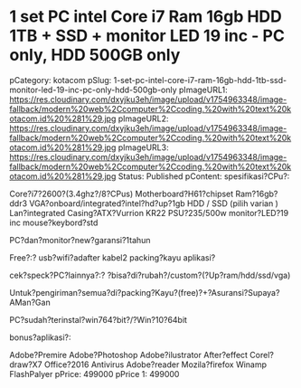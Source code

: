# 1 set PC intel Core i7 Ram 16gb HDD  1TB + SSD + monitor LED 19 inc - PC only, HDD 500GB only

pCategory: kotacom
pSlug: 1-set-pc-intel-core-i7-ram-16gb-hdd-1tb-ssd-monitor-led-19-inc-pc-only-hdd-500gb-only
pImageURL1: https://res.cloudinary.com/dxyjku3eh/image/upload/v1754963348/image-fallback/modern%20web%2Ccomputer%2Ccoding.%20with%20text%20kotacom.id%20%281%29.jpg
pImageURL2: https://res.cloudinary.com/dxyjku3eh/image/upload/v1754963348/image-fallback/modern%20web%2Ccomputer%2Ccoding.%20with%20text%20kotacom.id%20%281%29.jpg
pImageURL3: https://res.cloudinary.com/dxyjku3eh/image/upload/v1754963348/image-fallback/modern%20web%2Ccomputer%2Ccoding.%20with%20text%20kotacom.id%20%281%29.jpg
Status: Published
pContent: spesifikasi?CPu?:

Core?i7?2600?(3.4ghz?/8?CPus)
Motherboard?H61?chipset
Ram?16gb?ddr3
VGA?onboard/integrated?intel?hd?up?1gb
HDD / SSD (pilih varian )
Lan?integrated
Casing?ATX?Vurrion KR22
PSU?235/500w
monitor?LED?19 inc
mouse?keybord?std

PC?dan?monitor?new?garansi?1tahun

Free?:?
usb?wifi?adafter
kabel2
packing?kayu
aplikasi?

cek?speck?PC?lainnya?:? ?bisa?di?rubah?/custom?(?Up?ram/hdd/ssd/vga)

Untuk?pengiriman?semua?di?packing?Kayu?(free)?+?Asuransi?Supaya?AMan?Gan

PC?sudah?terinstal?win764?bit?/?Win?10?64bit

bonus?aplikasi?:

Adobe?Premire
Adobe?Photoshop
Adobe?ilustrator
After?effect
Corel?draw?X7
Office?2016
Antivirus
Adobe?reader
Mozila?firefox
Winamp
FlashPalyer
pPrice: 499000
pPrice 1: 499000